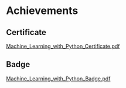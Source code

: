

# Achievements
## Certificate
[Machine_Learning_with_Python_Certificate.pdf](https://prod-files-secure.s3.us-west-2.amazonaws.com/03e82b26-cccb-4906-bb56-adabcbdc0655/0f35a87e-0c16-48ac-af62-4e4cc34c6a19/Machine_Learning_with_Python_Certificate.pdf?X-Amz-Algorithm=AWS4-HMAC-SHA256&X-Amz-Content-Sha256=UNSIGNED-PAYLOAD&X-Amz-Credential=ASIAZI2LB4667B2HNCPS%2F20250202%2Fus-west-2%2Fs3%2Faws4_request&X-Amz-Date=20250202T141212Z&X-Amz-Expires=3600&X-Amz-Security-Token=IQoJb3JpZ2luX2VjEOT%2F%2F%2F%2F%2F%2F%2F%2F%2F%2FwEaCXVzLXdlc3QtMiJGMEQCIDxxurUhRZRixfiPVmEr005HnBDGRZ%2FTt0F5FRg1DXS2AiBp%2FI5d1ZLT%2BMVN564JZiMZ3PjuCupKuiBfyG%2FMolBdpSqIBAjt%2F%2F%2F%2F%2F%2F%2F%2F%2F%2F8BEAAaDDYzNzQyMzE4MzgwNSIMAWwTIUdqwOHG4c6kKtwD3H13x9qlXftJ01IMgOA%2BhoKhLuKWpY%2BG3fYhYXpcoWcB6UETdxAgKh%2BjTYFhF3pGPAzBkvr4gyp%2F3nfV%2F2fn8csEMcv1bXefSQMGguT0fqXIF5T5jhe1K7cUMrk%2B7VnQH8eVxPPkIwOhImXbc1RQFg1q7JTDUeD61ChcXJPXjGnFMVBqKIa0TutljoGHqN98kG7CGdCa89Xx%2Fo4o6tH7HZaRdpUdN%2Br2CWtBriRUuIeOdPn8GhgfQwh2CGHOp4sW14IwRc2hzIOyUqvB7xBt%2F2EAPQonSqsrT4nMEezg3wMCFrAfjuubDOfmqY32pX8CZc8n1Cl2Km7ILNBSqpbBbeRJicoijAdf1In0uBFqR94JgBqdIrrOk%2FDhmdvoxqDSnBh3mbP2AQ%2FFhhQLfU5RYweYkrQRWUAjxPrBQVf0Zz3wBuZhHFlYqyss8P%2FKkbgYW1ZMy3T1%2B%2BW0wAlfk6lNHVH462QoK1Qm%2BqnUtEhztV%2BzUpOqwrUnRSS0QqwS0nadlVDe8zEZrE1Ij5VJP2Ezq3oWnhULtdLWYjKolweiPGpDfTI0bo4t3FjHHYiqp9lcQCOX0CYlxSKS2UwsLZX9%2BAM0h1ujpwWWG5EYHejD3YS3Ri2xJceKv535NP4w37r9vAY6pgGD8ZtgcsFy0Fzsb99wGT%2F5E0X6hP%2FOKAcVWMZKT6uz4HBc7e4%2FB1Hq1GjvvewG%2F1RZXaSNZFvhZLA4nXyAMqp7HJ8xNPlu%2B%2BBP%2B7GHZxOe5S46F49i3c9nG8GGgHz4TlegCriELcevI2TnBxZmtoGuLD5wP4re5eV54QmJjpaZIPvnObIih1zk%2FiOIGJUV61aY1cHXtigi1llD%2F42DgqKKxiuLGBu9&X-Amz-Signature=aedc0d71f61d497d18d421ee0fc5d802124385280edb4e9e6157f99f347ee216&X-Amz-SignedHeaders=host&x-id=GetObject)
## Badge
[Machine_Learning_with_Python_Badge.pdf](https://prod-files-secure.s3.us-west-2.amazonaws.com/03e82b26-cccb-4906-bb56-adabcbdc0655/ff622a22-73d6-44e3-9c7b-e89a8e61b7aa/Machine_Learning_with_Python_Badge.pdf?X-Amz-Algorithm=AWS4-HMAC-SHA256&X-Amz-Content-Sha256=UNSIGNED-PAYLOAD&X-Amz-Credential=ASIAZI2LB4667B2HNCPS%2F20250202%2Fus-west-2%2Fs3%2Faws4_request&X-Amz-Date=20250202T141212Z&X-Amz-Expires=3600&X-Amz-Security-Token=IQoJb3JpZ2luX2VjEOT%2F%2F%2F%2F%2F%2F%2F%2F%2F%2FwEaCXVzLXdlc3QtMiJGMEQCIDxxurUhRZRixfiPVmEr005HnBDGRZ%2FTt0F5FRg1DXS2AiBp%2FI5d1ZLT%2BMVN564JZiMZ3PjuCupKuiBfyG%2FMolBdpSqIBAjt%2F%2F%2F%2F%2F%2F%2F%2F%2F%2F8BEAAaDDYzNzQyMzE4MzgwNSIMAWwTIUdqwOHG4c6kKtwD3H13x9qlXftJ01IMgOA%2BhoKhLuKWpY%2BG3fYhYXpcoWcB6UETdxAgKh%2BjTYFhF3pGPAzBkvr4gyp%2F3nfV%2F2fn8csEMcv1bXefSQMGguT0fqXIF5T5jhe1K7cUMrk%2B7VnQH8eVxPPkIwOhImXbc1RQFg1q7JTDUeD61ChcXJPXjGnFMVBqKIa0TutljoGHqN98kG7CGdCa89Xx%2Fo4o6tH7HZaRdpUdN%2Br2CWtBriRUuIeOdPn8GhgfQwh2CGHOp4sW14IwRc2hzIOyUqvB7xBt%2F2EAPQonSqsrT4nMEezg3wMCFrAfjuubDOfmqY32pX8CZc8n1Cl2Km7ILNBSqpbBbeRJicoijAdf1In0uBFqR94JgBqdIrrOk%2FDhmdvoxqDSnBh3mbP2AQ%2FFhhQLfU5RYweYkrQRWUAjxPrBQVf0Zz3wBuZhHFlYqyss8P%2FKkbgYW1ZMy3T1%2B%2BW0wAlfk6lNHVH462QoK1Qm%2BqnUtEhztV%2BzUpOqwrUnRSS0QqwS0nadlVDe8zEZrE1Ij5VJP2Ezq3oWnhULtdLWYjKolweiPGpDfTI0bo4t3FjHHYiqp9lcQCOX0CYlxSKS2UwsLZX9%2BAM0h1ujpwWWG5EYHejD3YS3Ri2xJceKv535NP4w37r9vAY6pgGD8ZtgcsFy0Fzsb99wGT%2F5E0X6hP%2FOKAcVWMZKT6uz4HBc7e4%2FB1Hq1GjvvewG%2F1RZXaSNZFvhZLA4nXyAMqp7HJ8xNPlu%2B%2BBP%2B7GHZxOe5S46F49i3c9nG8GGgHz4TlegCriELcevI2TnBxZmtoGuLD5wP4re5eV54QmJjpaZIPvnObIih1zk%2FiOIGJUV61aY1cHXtigi1llD%2F42DgqKKxiuLGBu9&X-Amz-Signature=6d1eb14ccf4276c5a75e847f4d81c402ef7b20e53711dc2285063eefb099e9b3&X-Amz-SignedHeaders=host&x-id=GetObject)